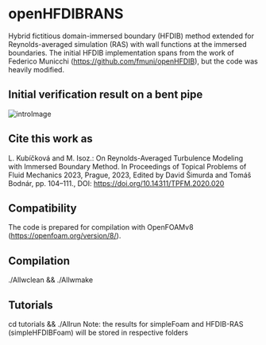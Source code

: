 # openHFDIBRANS
Hybrid fictitious domain-immersed boundary (HFDIB) method extended for Reynolds-averaged simulation (RAS) with wall functions at the immersed boundaries. The initial HFDIB implementation spans from the work of Federico Municchi (https://github.com/fmuni/openHFDIB), but the code was heavily modified.

## Initial verification result on a bent pipe
![introImage](https://user-images.githubusercontent.com/114754867/223365550-765b8994-b5b6-45f7-8797-ac02a854197c.png)

## Cite this work as
L. Kubíčková and M. Isoz.: On Reynolds-Averaged Turbulence Modeling with Immersed Boundary Method. In Proceedings of Topical Problems of Fluid Mechanics 2023, Prague, 2023, Edited by David Šimurda and Tomáš Bodnár, pp. 104–111., DOI: https://doi.org/10.14311/TPFM.2020.020 

## Compatibility
The code is prepared for compilation with OpenFOAMv8 (https://openfoam.org/version/8/).

## Compilation
./Allwclean && ./Allwmake

## Tutorials
cd tutorials && ./Allrun
Note: the results for simpleFoam and HFDIB-RAS (simpleHFDIBFoam) will be stored in respective folders
